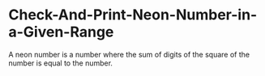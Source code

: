 # Check-And-Print-Neon-Number-in-a-Given-Range

A neon number is a number where the sum of digits of the square of the number is equal to the number. 
